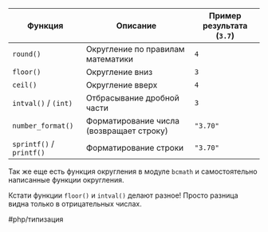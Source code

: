 | Функция                  | Описание                                 | Пример результата (`3.7`) |
| ------------------------ | ---------------------------------------- | ------------------------- |
| `round()`                | Округление по правилам математики        | `4`                       |
| `floor()`                | Округление вниз                          | `3`                       |
| `ceil()`                 | Округление вверх                         | `4`                       |
| `intval()` / `(int)`     | Отбрасывание дробной части               | `3`                       |
| `number_format()`        | Форматирование числа (возвращает строку) | `"3.70"`                  |
| `sprintf()` / `printf()` | Форматирование строки                    | `"3.70"`                  |
Так же еще есть функция округления в модуле `bcmath` и самостоятельно написанные функции округления.

Кстати функции `floor()` и `intval()` делают разное! Просто разница видна только в отрицательных числах.

#php/типизация 